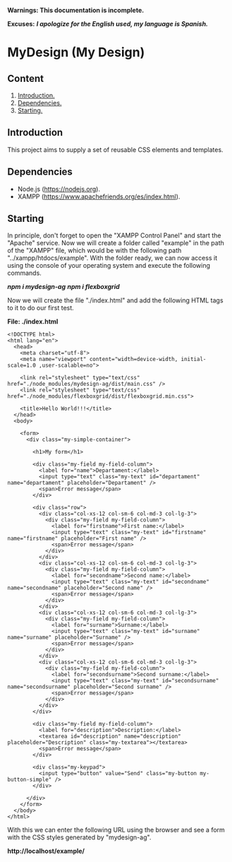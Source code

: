 **Warnings: This documentation is incomplete.**

**Excuses:** ___I apologize for the English used, my language is Spanish.___

# MyDesign (My Design) #

## Content ##

1. [Introduction.](#Introduction "Introduction")
2. [Dependencies.](#Dependencies "Dependencies")
3. [Starting.](#Starting "Starting")

<span id="Introduction"></span>
## Introduction ##

This project aims to supply a set of reusable CSS elements and templates.

<span id="Dependencies"></span>
## Dependencies ##

- Node.js (https://nodejs.org).
- XAMPP (https://www.apachefriends.org/es/index.html).

<span id="Starting"></span>
## Starting ##

In principle, don't forget to open the "XAMPP Control Panel" and start the "Apache" service. Now we will create a folder called "example" in the path of the "XAMPP" file, which would be with the following path "../xampp/htdocs/example". With the folder ready, we can now access it using the console of your operating system and execute the following commands.

***npm i mydesign-ag***
***npm i flexboxgrid***

Now we will create the file "./index.html" and add the following HTML tags to it to do our first test.

**File: ./index.html**

~~~
<!DOCTYPE html>
<html lang="en">
  <head>
    <meta charset="utf-8">
    <meta name="viewport" content="width=device-width, initial-scale=1.0 ,user-scalable=no">

    <link rel="stylesheet" type="text/css" href="./node_modules/mydesign-ag/dist/main.css" />
    <link rel="stylesheet" type="text/css" href="./node_modules/flexboxgrid/dist/flexboxgrid.min.css">

    <title>Hello World!!!</title>
  </head>
  <body>

    <form>
      <div class="my-simple-container">

        <h1>My form</h1>

        <div class="my-field my-field-column">
          <label for="name">Departament:</label>
          <input type="text" class="my-text" id="departament" name="departament" placeholder="Departament" />
          <span>Error message</span>
        </div>

        <div class="row">
          <div class="col-xs-12 col-sm-6 col-md-3 col-lg-3">
            <div class="my-field my-field-column">
              <label for="firstname">First name:</label>
              <input type="text" class="my-text" id="firstname" name="firstname" placeholder="First name" />
              <span>Error message</span>
            </div>
          </div>
          <div class="col-xs-12 col-sm-6 col-md-3 col-lg-3">
            <div class="my-field my-field-column">
              <label for="secondname">Second name:</label>
              <input type="text" class="my-text" id="secondname" name="secondname" placeholder="Second name" />
              <span>Error message</span>
            </div>
          </div>
          <div class="col-xs-12 col-sm-6 col-md-3 col-lg-3">
            <div class="my-field my-field-column">
              <label for="surname">Surname:</label>
              <input type="text" class="my-text" id="surname" name="surname" placeholder="Surname" />
              <span>Error message</span>
            </div>
          </div>
          <div class="col-xs-12 col-sm-6 col-md-3 col-lg-3">
            <div class="my-field my-field-column">
              <label for="secondsurname">Second surname:</label>
              <input type="text" class="my-text" id="secondsurname" name="secondsurname" placeholder="Second surname" />
              <span>Error message</span>
            </div>
          </div>
        </div>

        <div class="my-field my-field-column">
          <label for="description">Description:</label>
          <textarea id="description" name="description" placeholder="Description" class="my-textarea"></textarea>
          <span>Error message</span>
        </div>

        <div class="my-keypad">
          <input type="button" value="Send" class="my-button my-button-simple" />
        </div>

      </div>
    </form>
  </body>
</html>
~~~

With this we can enter the following URL using the browser and see a form with the CSS styles generated by "mydesign-ag".

**http://localhost/example/**